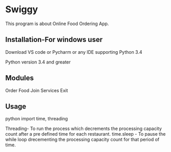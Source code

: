 # Swiggy

This program is about Online Food Ordering App.

## Installation-For windows user

Download VS code or Pycharm or any IDE supporting Python 3.4

Python version 3.4 and greater

## Modules

Order Food
Join Services
Exit


## Usage

python
import time, threading

Threading- To run the process which decrements the processing capacity count after a pre defined time for each restaurant.
time.sleep - To pause the while loop drecementing the processing capacity count for that period of time.
